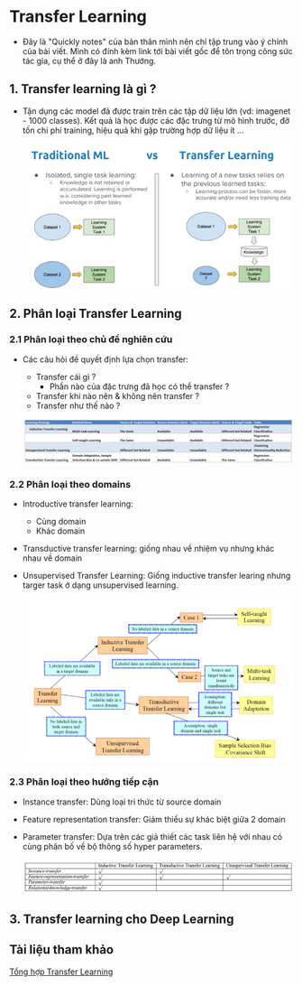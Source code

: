 # Transfer Learning
+ Đây là "Quickly notes" của bản thân mình nên chỉ tập trung vào ý chính của bài viết. Mình có đính kèm link tới bài viết gốc để tôn trọng công sức tác gỉa, cụ thể ở đây là anh Thướng.

## 1. Transfer learning là gì ? 
+ Tận dụng các model đã được train trên các tập dữ liệu lớn (vd: imagenet - 1000 classes). Kết quả là học được các đặc trưng từ mô hình trước, đỡ tốn chi phí training, hiệu quả khi gặp trường hợp dữ liệu ít ...

    ![Transfer Learning](figures/tradition_transferlearning.png)

## 2. Phân loại Transfer Learning

### 2.1 Phân loại theo chủ đề nghiên cứu


+ Các câu hỏi đề quyết định lựa chọn transfer:
    - Transfer cái gì ?
        - Phần nào của đặc trưng đã học có thể transfer ?
    - Transfer khi nào nên & không nên transfer ?
    - Transfer như thế nào ?
    
    ![Transfer topics](figures/transfer_for_topics.png)

### 2.2 Phân loại theo domains 
+ Introductive transfer learning: 
    - Cùng domain 
    - Khác domain
+ Transductive transfer learning: giống nhau về nhiệm vụ nhưng khác nhau về domain
+ Unsupervised Transfer Learning: Giống inductive transfer learing nhưng targer task ở dạng unsupervised learning.

    ![Transfer domain](figures/domain_transfer.png)

### 2.3 Phân loại theo hướng tiếp cận
+ Instance transfer: Dùng loại tri thức từ source domain 
+ Feature representation transfer: Giảm thiểu sự khác biệt giữa 2 domain
+ Parameter transfer: Dựa trên các giả thiết các task liên hệ với nhau có cùng phân bố về bộ thông số hyper parameters.

    ![Transfer approximates](figures/approximations_transfer.png)


## 3. Transfer learning cho Deep Learning

## Tài liệu tham khảo 
[Tổng hợp Transfer Learning](https://forum.machinelearningcoban.com/t/tong-hop-transfer-learning/5388/1)